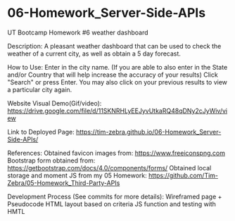 # 06-Homework_Server-Side-APIs
UT Bootcamp Homework #6 weather dashboard

Description:
A pleasant weather dashboard that can be used to check the weather of a current city, as well as obtain a 5 day forecast. 

How to Use:
Enter in the city name.
(If you are able to also enter in the State and/or Country that will help increase the accuracy of your results)
Click "Search" or press Enter.
You may also click on your previous results to view a particular city again.

Website Visual Demo(Gif/video):
https://drive.google.com/file/d/11SKNRHLyEEJyvUtkaRQ48qDNy2cJyWiv/view

Link to Deployed Page:
https://tim-zebra.github.io/06-Homework_Server-Side-APIs/

References:
Obtained favicon images from: https://www.freeiconspng.com
Bootstrap form obtained from: https://getbootstrap.com/docs/4.0/components/forms/
Obtained local storage and moment JS from my 05 Homework: https://github.com/Tim-Zebra/05-Homework_Third-Party-APIs

Development Process (See commits for more details):
Wireframed page + Pseudocode
HTML layout based on criteria
JS function and testing with HMTL